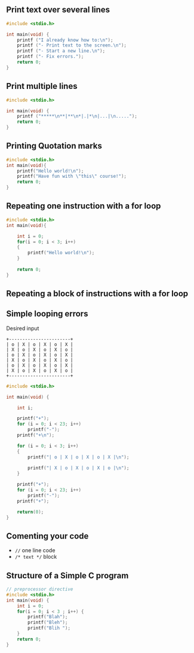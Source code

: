 ## Print text over several lines

``` c
#include <stdio.h>

int main(void) {
    printf ("I already know how to:\n");
    printf ("- Print text to the screen.\n");
    printf ("- Start a new line.\n");
    printf ("- Fix errors.");
    return 0;
}
```

## Print multiple lines

``` c
#include <stdio.h>

int main(void) {
    printf ("*****\n**|**\n*|.|*\n|...|\n.....");
    return 0;
}
```

## Printing Quotation marks

``` c
#include <stdio.h>
int main(void){
    printf("Hello world!\n");
    printf("Have fun with \"this\" course!");
    return 0;
}
```

## Repeating one instruction with a for loop

``` c
#include <stdio.h>
int main(void){

    int i = 0;
    for(i = 0; i < 3; i++)
    {
        printf("Hello world!\n");
    }
    
    return 0;
}
```


## Repeating a block of instructions with a for loop

## Simple looping errors
Desired input
``` console
+-----------------------+                                                       
| o | X | o | X | o | X |                                                       
| X | o | X | o | X | o |                                                       
| o | X | o | X | o | X |                                                       
| X | o | X | o | X | o |                                                       
| o | X | o | X | o | X |                                                       
| X | o | X | o | X | o |                                                       
+-----------------------+ 
```
``` c
#include <stdio.h>

int main(void) {

    int i;

    printf("+");
    for (i = 0; i < 23; i++)
        printf("-");
    printf("+\n");

    for (i = 0; i < 3; i++)
    {
        printf("| o | X | o | X | o | X |\n");
        
        printf("| X | o | X | o | X | o |\n");
    }    

    printf("+");
    for (i = 0; i < 23; i++)
        printf("-");
    printf("+");

    return(0);
}
```

## Comenting your code
- `//` one line code 
- `/* text */` block

## Structure of a Simple C program

``` c
// preprocessor directive
#include <stdio.h>
int main(void) {
    int i = 0;
    for(i = 0; i < 3 ; i++) {
        printf("Blah");
        printf("Bleh");
        printf("Blih "); 
    }
    return 0;
}
```
